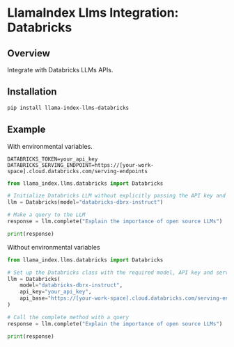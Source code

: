 # LlamaIndex Llms Integration: Databricks

## Overview

Integrate with Databricks LLMs APIs.

## Installation

```bash
pip install llama-index-llms-databricks
```

## Example

With environmental variables.

```.env
DATABRICKS_TOKEN=your_api_key
DATABRICKS_SERVING_ENDPOINT=https://[your-work-space].cloud.databricks.com/serving-endpoints
```

```python
from llama_index.llms.databricks import Databricks

# Initialize Databricks LLM without explicitly passing the API key and base
llm = Databricks(model="databricks-dbrx-instruct")

# Make a query to the LLM
response = llm.complete("Explain the importance of open source LLMs")

print(response)
```

Without environmental variables

```python
from llama_index.llms.databricks import Databricks

# Set up the Databricks class with the required model, API key and serving endpoint
llm = Databricks(
    model="databricks-dbrx-instruct",
    api_key="your_api_key",
    api_base="https://[your-work-space].cloud.databricks.com/serving-endpoints",
)

# Call the complete method with a query
response = llm.complete("Explain the importance of open source LLMs")

print(response)
```
